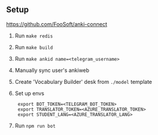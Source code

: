 ## Setup

https://github.com/FooSoft/anki-connect  

1. Run `make redis`
1. Run `make build`
1. Run `make ankid name=<telegram_username>`
1. Manually sync user's ankiweb
1. Create 'Vocabulary Builder' desk from `./model` template
1. Set up envs

        export BOT_TOKEN=<TELEGRAM_BOT_TOKEN>
        export TRANSLATOR_TOKEN=<AZURE_TRANSLATOR_TOKEN>
        export STUDENT_LANG=<AZURE_TRANSLATOR_LANG>

1. Run `npm run bot`